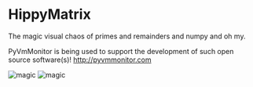 # HippyMatrix
The magic visual chaos of primes and remainders and numpy and oh my. 

PyVmMonitor is being used to support the
development of such open source software(s)!
http://pyvmmonitor.com

![magic](hippy_matrix.png)
![magic](hippy_matrix3.png)
